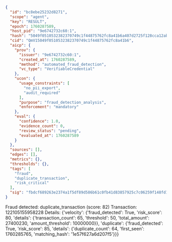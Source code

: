 ```json
{
  "id": "bc8ebe25232d8271",
  "scope": "agent",
  "key": "RESULT",
  "epoch": 1760287589,
  "host_pid": "9e6742732c60:1",
  "hash": "5049f0510532382370749c1f44875762fc8a41b6a407d2725f128cca12ab3127",
  "cid": "QmV15049f0510532382370749c1f44875762fc8a41b6",
  "aicp": {
    "prov": {
      "issuer": "9e6742732c60:1",
      "created_at": 1760287589,
      "method": "automated_fraud_detection",
      "vc_type": "VerifiableCredential"
    },
    "ucon": {
      "usage_constraints": [
        "no_pii_export",
        "audit_required"
      ],
      "purpose": "fraud_detection_analysis",
      "enforcement": "mandatory"
    },
    "eval": {
      "confidence": 1.0,
      "evidence_count": 0,
      "review_status": "pending",
      "evaluated_at": 1760287589
    }
  },
  "sources": [],
  "edges": [],
  "metrics": {},
  "thresholds": {},
  "tags": [
    "fraud",
    "duplicate_transaction",
    "risk_critical"
  ],
  "sig": "fbdcf689263e2374a1f5df89d586b61c0fb41d83857925c7c06259f148fd1b5c"
}
```

Fraud detected: duplicate_transaction (score: 82)
Transaction: 122105155958228
Details: {'velocity': {'fraud_detected': True, 'risk_score': 80, 'details': {'transaction_count': 65, 'threshold': 50, 'total_amount': 27400230, 'amount_threshold': 10000000}}, 'duplicate': {'fraud_detected': True, 'risk_score': 85, 'details': {'duplicate_count': 64, 'first_seen': 1760285765, 'matching_hash': '1e57f627a6d207f5'}}}